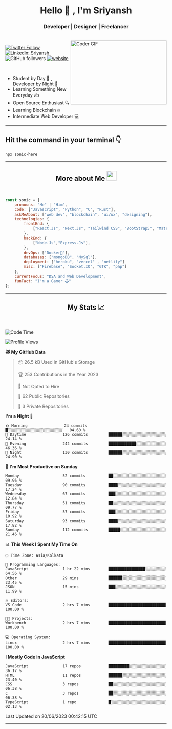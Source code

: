 
<h1 align="center">Hello  👋 , I'm Sriyansh</h1>
<h3 align="center">Developer | Designer | Freelancer </h3>
<br>
<img alt="Coder GIF" align="right" height=200 width=300 src="https://miro.medium.com/max/1360/0*7Q3yvSIv_t0ioJ-Z.gif" />

[![Twitter Follow](https://img.shields.io/twitter/follow/ShivamSriyansh?label=Follow)](https://twitter.com/intent/follow?screen_name=ShivamSriyansh)
[![Linkedin: Sriyansh](https://img.shields.io/badge/-Sriyansh-blue?style=flat-square&logo=Linkedin&logoColor=white&link=https://www.linkedin.com/in/sriyansh-shivam/)](https://www.linkedin.com/in/sriyansh-shivam/)
![GitHub followers](https://img.shields.io/github/followers/SoNiC-HeRE?label=Follow&style=social)
[![website](https://img.shields.io/badge/Website-46a2f1.svg?&style=flat-square&logo=Google-Chrome&logoColor=white&link=https://ss-portfolio.vercel.app/)](https://ss-portfolio.vercel.app/)

<br/>

- Student by Day 🌅 , Developer by Night 🌃
- Learning Something New Everyday ✍️
- Open Source Enthusiast 🔍
- Learning Blockchain 🔥
- Intermediate Web Developer 💻



<hr/>

## Hit the command in your terminal 👇
```bash
npx sonic-here
```

<hr/>
<h2 align="center">More about Me <img src="https://emojis.slackmojis.com/emojis/images/1531849430/4246/blob-sunglasses.gif?1531849430" width="30"/> </h3>
<br>

```javascript
const sonic = {
    pronouns: "He" | "Him",
    code: ["Javascript", "Python", "C", "Rust"],
    askMeAbout: ["web dev", "blockchain", "ui/ux", "designing"],
    technologies: {
        frontEnd: {
            ["React.Js", "Next.Js", "Tailwind CSS", "BootStrap5", "MaterialUI"]
        },
        backEnd: {
            ["Node.Js","Express.Js"],
        },
        devOps: ["Docker🐳"],
        databases: ["mongoDB", "MySql"],
        deployment: ["heroku", "vercel" , "netlify"]
        misc: ["Firebase", "Socket.IO", "GTK", "php"]
    },
    currentFocus: "DSA and Web Development",
    funFact: "I'm a Gamer 🕹️"
};
```
<hr/>

<h2 align="center"> My Stats 📈 </h2>
<br />

<!--START_SECTION:waka-->
![Code Time](http://img.shields.io/badge/Code%20Time-19%20hrs%2054%20mins-blue)

![Profile Views](http://img.shields.io/badge/Profile%20Views-31-blue)

**🐱 My GitHub Data** 

> 📦 26.5 kB Used in GitHub's Storage 
 > 
> 🏆 253 Contributions in the Year 2023
 > 
> 🚫 Not Opted to Hire
 > 
> 📜 62 Public Repositories 
 > 
> 🔑 3 Private Repositories 
 > 
**I'm a Night 🦉** 

```text
🌞 Morning                24 commits          █░░░░░░░░░░░░░░░░░░░░░░░░   04.60 % 
🌆 Daytime                126 commits         ██████░░░░░░░░░░░░░░░░░░░   24.14 % 
🌃 Evening                242 commits         ████████████░░░░░░░░░░░░░   46.36 % 
🌙 Night                  130 commits         ██████░░░░░░░░░░░░░░░░░░░   24.90 % 
```
📅 **I'm Most Productive on Sunday** 

```text
Monday                   52 commits          ██░░░░░░░░░░░░░░░░░░░░░░░   09.96 % 
Tuesday                  90 commits          ████░░░░░░░░░░░░░░░░░░░░░   17.24 % 
Wednesday                67 commits          ███░░░░░░░░░░░░░░░░░░░░░░   12.84 % 
Thursday                 51 commits          ██░░░░░░░░░░░░░░░░░░░░░░░   09.77 % 
Friday                   57 commits          ███░░░░░░░░░░░░░░░░░░░░░░   10.92 % 
Saturday                 93 commits          ████░░░░░░░░░░░░░░░░░░░░░   17.82 % 
Sunday                   112 commits         █████░░░░░░░░░░░░░░░░░░░░   21.46 % 
```


📊 **This Week I Spent My Time On** 

```text
🕑︎ Time Zone: Asia/Kolkata

💬 Programming Languages: 
JavaScript               1 hr 22 mins        ████████████████░░░░░░░░░   64.56 % 
Other                    29 mins             ██████░░░░░░░░░░░░░░░░░░░   23.45 % 
JSON                     15 mins             ███░░░░░░░░░░░░░░░░░░░░░░   11.99 % 

🔥 Editors: 
VS Code                  2 hrs 7 mins        █████████████████████████   100.00 % 

🐱‍💻 Projects: 
Workbench                2 hrs 7 mins        █████████████████████████   100.00 % 

💻 Operating System: 
Linux                    2 hrs 7 mins        █████████████████████████   100.00 % 
```

**I Mostly Code in JavaScript** 

```text
JavaScript               17 repos            █████████░░░░░░░░░░░░░░░░   36.17 % 
HTML                     11 repos            ██████░░░░░░░░░░░░░░░░░░░   23.40 % 
CSS                      3 repos             ██░░░░░░░░░░░░░░░░░░░░░░░   06.38 % 
C                        3 repos             ██░░░░░░░░░░░░░░░░░░░░░░░   06.38 % 
TypeScript               1 repo              █░░░░░░░░░░░░░░░░░░░░░░░░   02.13 % 
```




 Last Updated on 20/06/2023 00:42:15 UTC
<!--END_SECTION:waka-->
<hr />
